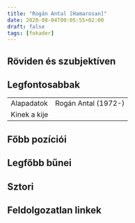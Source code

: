 ```yaml
---
title: "Rogán Antal [Hamarosan]"
date: 2020-08-04T00:05:55+02:00
draft: false
tags: [fokader]
---
```


## Röviden és szubjektíven



## Legfontosabbak

|                           |                                                                    |
| :---                      | :----                                                              |
| Alapadatok                | Rogán Antal (1972-)                                                |
| Kinek a kije              |                                                                    |

## Főbb pozíciói


## Legfőbb bűnei



## Sztori

## Feldolgozatlan linkek
